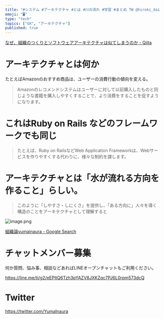 ```yaml
---
title: "#システム #アーキテクチャ #とは #川の流れ #学習 #まとめ TW @hiroki_daichi"
emoji: "🖥"
type: "tech"
topics: ["UX", "アーキテクチャ"]
published: true
---
```


[なぜ、組織のつくりとソフトウェアアーキテクチャは似てしまうのか - Qiita](https://qiita.com/hirokidaichi/items/d12fcce80ee593bcf34d)

# アーキテクチャとは何か

たとえばAmazonのおすすめ商品は、ユーザーの消費行動の傾向を変える。

>Amazonのレコメンドシステムはユーザーに対して以前購入したものと同じような書籍を購入しやすくすることで、より消費をすることを促すようになります。

# これはRuby on Rails などのフレームワークでも同じ

>たとえば、Ruby on RailsなどWeb Application Frameworkは、Webサービスを作りやすくする代わりに、様々な制約を課します。

# アーキテクチャとは「水が流れる方向を作ること」らしい。

>このように「しやすさ・しにくさ」を提供し、「ある方向に」人々を導く構造のことをアーキテクチャとして理解すると


![image.png](https://qiita-image-store.s3.amazonaws.com/0/89618/c4f25a1e-a03f-2d69-eb44-e273b2edd26f.png)


[組織論yumainaura - Google Search](https://www.google.co.jp/search?q=%E7%B5%84%E7%B9%94%E8%AB%96yumainaura&oq=%E7%B5%84%E7%B9%94%E8%AB%96yumainaura&aqs=chrome..69i57.2577j0j7&sourceid=chrome&ie=UTF-8)









<!-- Update From Qiita API -->

# チャットメンバー募集


何か質問、悩み事、相談などあればLINEオープンチャットもご利用ください。

https://line.me/ti/g2/eEPltQ6Tzh3pYAZV8JXKZqc7PJ6L0rpm573dcQ





# Twitter


https://twitter.com/YumaInaura


<!-- Update From Qiita API -->


